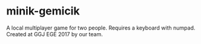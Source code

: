 # minik-gemicik
A local multiplayer game for two people. Requires a keyboard with numpad. Created at GGJ EGE 2017 by our team.
